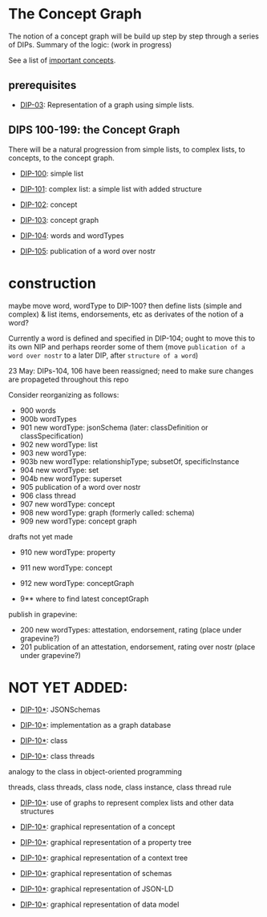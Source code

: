 # The Concept Graph

The notion of a concept graph will be build up step by step through a series of DIPs. Summary of the logic: (work in progress)

See a list of [important concepts](importantConcepts.md).

## prerequisites

- [DIP-03](../03.md): Representation of a graph using simple lists.

## DIPS 100-199: the Concept Graph

There will be a natural progression from simple lists, to complex lists, to concepts, to the concept graph.

- [DIP-100](100.md): simple list

- [DIP-101](101.md): complex list: a simple list with added structure

- [DIP-102](102.md): concept

- [DIP-103](103.md): concept graph

- [DIP-104](104.md): words and wordTypes 

- [DIP-105](105.md): publication of a word over nostr


# construction

maybe move word, wordType to DIP-100? then define lists (simple and complex) & list items, endorsements, etc as derivates of the notion of a word?

Currently a word is defined and specified in DIP-104; ought to move this to its own NIP and perhaps reorder some of them (move `publication of a word over nostr` to a later DIP, after `structure of a word`)

23 May: DIPs-104, 106 have been reassigned; need to make sure changes are propageted throughout this repo

Consider reorganizing as follows:
- 900 words
- 900b wordTypes
- 901 new wordType: jsonSchema (later: classDefinition or classSpecification)
- 902 new wordType: list
- 903 new wordType:
- 903b new wordType: relationshipType; subsetOf, specificInstance
- 904 new wordType: set
- 904b new wordType: superset
- 905 publication of a word over nostr
- 906 class thread
- 907 new wordType: concept
- 908 new wordType: graph (formerly called: schema)
- 909 new wordType: concept graph

drafts not yet made

- 910 new wordType: property
- 911 new wordType: concept
- 912 new wordType: conceptGraph

- 9** where to find latest conceptGraph

publish in grapevine:
- 200 new wordTypes: attestation, endorsement, rating (place under grapevine?)
- 201 publication of an attestation, endorsement, rating over nostr (place under grapevine?)

# NOT YET ADDED:

- [DIP-10*](10*.md): JSONSchemas

- [DIP-10*](10*.md): implementation as a graph database

- [DIP-10*](10*.md): class

- [DIP-10*](10*.md): class threads

analogy to the class in object-oriented programming

threads, class threads, class node, class instance, class thread rule

- [DIP-10*](10*.md): use of graphs to represent complex lists and other data structures

- [DIP-10*](10*.md): graphical representation of a concept

- [DIP-10*](10*.md): graphical representation of a property tree

- [DIP-10*](10*.md): graphical representation of a context tree

- [DIP-10*](10*.md): graphical representation of schemas

- [DIP-10*](10*.md): graphical representation of JSON-LD

- [DIP-10*](10*.md): graphical representation of data model



